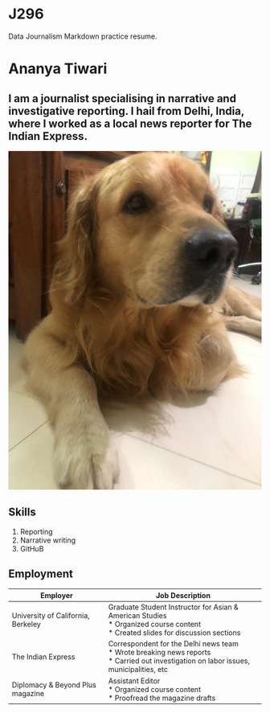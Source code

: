# J296
Data Journalism Markdown practice resume.
# Ananya Tiwari #
## I am a journalist specialising in narrative and investigative reporting. I hail from Delhi, India, where I worked as a local news reporter for The Indian Express. ##
![Casper,'This is my dog Casper!'](/Casper.jpg) <br>
## Skills ##
1. Reporting <br>
2. Narrative writing <br>
3. GitHuB <br>
## Employment  <br>
|  **Employer**  | **Job Description** |
| ------------- | ------------- |
| University of California, Berkeley  | Graduate Student Instructor for Asian & American Studies <br> * Organized course content <br> * Created slides for discussion sections <br>|
| The Indian Express  | Correspondent for the Delhi news team <br> * Wrote breaking news reports <br> * Carried out investigation on labor issues, municipalities, etc <br> |
| Diplomacy & Beyond Plus magazine  | Assistant Editor <br> * Organized course content <br> * Proofread the magazine drafts <br> |
